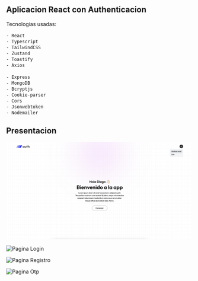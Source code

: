 ## Aplicacion React con Authenticacion
Tecnologias usadas:
```
- React
- Typescript
- TailwindCSS
- Zustand
- Toastify
- Axios

- Express
- MongoDB
- Bcryptjs
- Cookie-parser
- Cors
- Jsonwebtoken
- Nodemailer
```
## Presentacion


![Pagina Home](https://github.com/ZitelliDZ/auth-react/blob/main/presentacion/Home.png?raw=true)


![Pagina Login](https://github.com/ZitelliDZ/auth-react/blob/main/presentacion/Login.png?raw=true)


![Pagina Registro](https://github.com/ZitelliDZ/auth-react/blob/main/presentacion/Registro.png?raw=true)


![Pagina Otp](https://github.com/ZitelliDZ/auth-react/blob/main/presentacion/Otp.png?raw=true)
